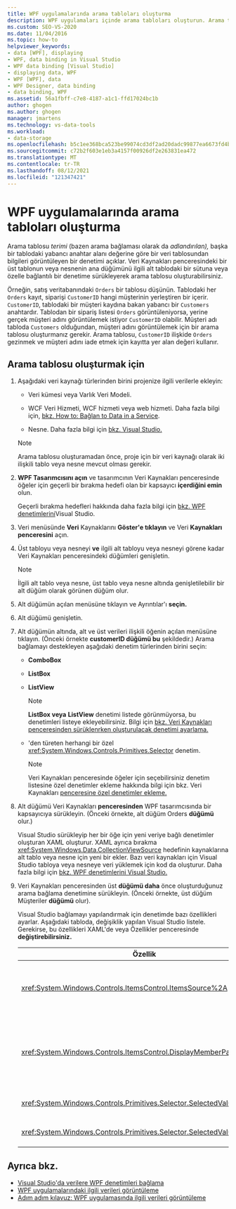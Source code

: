 ```yaml
---
title: WPF uygulamalarında arama tabloları oluşturma
description: WPF uygulamaları içinde arama tabloları oluşturun. Arama tablosu, başka bir tablodaki yabancı anahtar alan değerini temel alan bir veri tablosundan bilgileri gösteren bir denetimdir.
ms.custom: SEO-VS-2020
ms.date: 11/04/2016
ms.topic: how-to
helpviewer_keywords:
- data [WPF], displaying
- WPF, data binding in Visual Studio
- WPF data binding [Visual Studio]
- displaying data, WPF
- WPF [WPF], data
- WPF Designer, data binding
- data binding, WPF
ms.assetid: 56a1fbff-c7e8-4187-a1c1-ffd17024bc1b
author: ghogen
ms.author: ghogen
manager: jmartens
ms.technology: vs-data-tools
ms.workload:
- data-storage
ms.openlocfilehash: b5c1ee368bca523be99074cd3df2ad20dadc99877ea6673fd4bba45ec961f99f
ms.sourcegitcommit: c72b2f603e1eb3a4157f00926df2e263831ea472
ms.translationtype: MT
ms.contentlocale: tr-TR
ms.lasthandoff: 08/12/2021
ms.locfileid: "121347421"
---
```

# <a name="create-lookup-tables-in-wpf-applications"></a>WPF uygulamalarında arama tabloları oluşturma

Arama tablosu *terimi* (bazen arama bağlaması olarak da *adlandırılan),* başka bir tablodaki yabancı anahtar alanı değerine göre bir veri tablosundan bilgileri görüntüleyen bir denetimi açıklar. Veri Kaynakları penceresindeki bir üst tablonun veya nesnenin ana  düğümünü ilgili alt tablodaki bir sütuna veya özelle bağlantılı bir denetime sürükleyerek arama tablosu oluşturabilirsiniz.

Örneğin, satış veritabanındaki `Orders` bir tablosu düşünün. Tablodaki her `Orders` kayıt, siparişi `CustomerID` hangi müşterinin yerleştiren bir içerir. `CustomerID`, tablodaki bir müşteri kaydına bakan yabancı bir `Customers` anahtardır. Tablodan bir sipariş listesi `Orders` görüntüleniyorsa, yerine gerçek müşteri adını görüntülemek istiyor `CustomerID` olabilir. Müşteri adı tabloda `Customers` olduğundan, müşteri adını görüntülemek için bir arama tablosu oluşturmanız gerekir. Arama tablosu, `CustomerID` ilişkide `Orders` gezinmek ve müşteri adını iade etmek için kayıtta yer alan değeri kullanır.

## <a name="to-create-a-lookup-table"></a>Arama tablosu oluşturmak için

1. Aşağıdaki veri kaynağı türlerinden birini projenize ilgili verilerle ekleyin:

    - Veri kümesi veya Varlık Veri Modeli.

    - WCF Veri Hizmeti, WCF hizmeti veya web hizmeti. Daha fazla bilgi için, [bkz. How to: Bağlan to Data in a Service](../data-tools/how-to-connect-to-data-in-a-service.md).

    - Nesne. Daha fazla bilgi için [bkz. Visual Studio.](bind-objects-in-visual-studio.md)

    > [!NOTE]
    > Arama tablosu oluşturamadan önce, proje için bir veri kaynağı olarak iki ilişkili tablo veya nesne mevcut olması gerekir.

2. **WPF Tasarımcısını açın** ve tasarımcının Veri Kaynakları penceresinde öğeler için geçerli bir bırakma hedefi olan bir kapsayıcı **içerdiğini emin** olun.

     Geçerli bırakma hedefleri hakkında daha fazla bilgi için [bkz. WPF denetimlerini](../data-tools/bind-wpf-controls-to-data-in-visual-studio.md)Visual Studio.

3. Veri menüsünde **Veri** Kaynaklarını **Göster'e tıklayın** ve Veri **Kaynakları penceresini** açın.

4. Üst tabloyu veya nesneyi **ve** ilgili alt tabloyu veya nesneyi görene kadar Veri Kaynakları penceresindeki düğümleri genişletin.

    > [!NOTE]
    > İlgili alt tablo veya nesne, üst tablo veya nesne altında genişletilebilir bir alt düğüm olarak görünen düğüm olur.

5. Alt düğümün açılan menüsüne tıklayın ve Ayrıntılar'ı **seçin.**

6. Alt düğümü genişletin.

7. Alt düğümün altında, alt ve üst verileri ilişkili öğenin açılan menüsüne tıklayın. (Önceki örnekte **customerID düğümü bu** şekildedir.) Arama bağlamayı destekleyen aşağıdaki denetim türlerinden birini seçin:

    - **ComboBox**

    - **ListBox**

    - **ListView**

        > [!NOTE]
        > **ListBox veya** **ListView** denetimi listede görünmüyorsa, bu denetimleri listeye ekleyebilirsiniz. Bilgi için [bkz. Veri Kaynakları penceresinden sürüklenrken oluşturulacak denetimi ayarlama.](../data-tools/set-the-control-to-be-created-when-dragging-from-the-data-sources-window.md)

    - 'den türeten herhangi bir özel <xref:System.Windows.Controls.Primitives.Selector> denetim.

        > [!NOTE]
        > Veri Kaynakları penceresinde öğeler için seçebilirsiniz denetim listesine özel denetimler ekleme hakkında bilgi için bkz. Veri Kaynakları  [penceresine özel denetimler ekleme.](../data-tools/add-custom-controls-to-the-data-sources-window.md)

8. Alt düğümü Veri Kaynakları **penceresinden** WPF tasarımcısında bir kapsayıcıya sürükleyin. (Önceki örnekte, alt düğüm Orders **düğümü** olur.)

     Visual Studio sürükleyip her bir öğe için yeni veriye bağlı denetimler oluşturan XAML oluşturur. XAML ayrıca bırakma <xref:System.Windows.Data.CollectionViewSource> hedefinin kaynaklarına alt tablo veya nesne için yeni bir ekler. Bazı veri kaynakları için Visual Studio tabloya veya nesneye veri yüklemek için kod da oluşturur. Daha fazla bilgi için [bkz. WPF denetimlerini Visual Studio.](../data-tools/bind-wpf-controls-to-data-in-visual-studio.md)

9. Veri Kaynakları penceresinden üst **düğümü daha** önce oluşturduğunuz arama bağlama denetimine sürükleyin. (Önceki örnekte, üst düğüm Müşteriler **düğümü** olur).

     Visual Studio bağlamayı yapılandırmak için denetimde bazı özellikleri ayarlar. Aşağıdaki tabloda, değişiklik yapılan Visual Studio listele. Gerekirse, bu özellikleri XAML'de veya Özellikler penceresinde **değiştirebilirsiniz.**

    |Özellik|Ayarın açıklaması|
    |--------------| - |
    |<xref:System.Windows.Controls.ItemsControl.ItemsSource%2A>|Bu özellik, denetimde görüntülenen verileri almak için kullanılan koleksiyonu veya bağlamayı belirtir. Visual Studio denetimine <xref:System.Windows.Data.CollectionViewSource> sürüklemiş üst veriler için bu özelliği olarak ayarlar.|
    |<xref:System.Windows.Controls.ItemsControl.DisplayMemberPath%2A>|Bu özellik, denetimde görüntülenen veri öğesinin yolunu belirtir. Visual Studio, bu özelliği birincil anahtardan sonra dize veri türüne sahip ilk sütun veya özellik olarak ayarlar.<br /><br /> Üst verilerde farklı bir sütun veya özellik görüntülemek için bu özelliği farklı bir özelliğin yoluna göre değiştirebilirsiniz.|
    |<xref:System.Windows.Controls.Primitives.Selector.SelectedValue%2A>|Visual Studio, bu özelliği tasarımcıya sürüklenen alt verilerin sütununa veya özelliğine bağlar. Bu, üst verilerin yabancı anahtarıdır.|
    |<xref:System.Windows.Controls.Primitives.Selector.SelectedValuePath%2A>|Visual Studio, bu özelliği üst verilerin yabancı anahtarı olan alt verilerin sütun veya özelliğinin yoluna ayarlar.|

## <a name="see-also"></a>Ayrıca bkz.

- [Visual Studio'da verilere WPF denetimleri bağlama](../data-tools/bind-wpf-controls-to-data-in-visual-studio.md)
- [WPF uygulamalarındaki ilgili verileri görüntüleme](../data-tools/display-related-data-in-wpf-applications.md)
- [Adım adım kılavuz: WPF uygulamasında ilgili verileri görüntüleme](../data-tools/display-related-data-in-wpf-applications.md)
